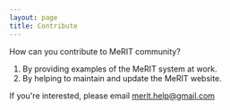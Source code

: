 ```yaml
---
layout: page
title: Contribute
---
```



How can you contribute to MeRIT community?

1. By providing examples of the MeRIT system at work.
2. By helping to maintain and update the MeRIT website.

If you're interested, please email merit.help@gmail.com



<script src="https://utteranc.es/client.js"
        repo="EIvimeyCook / MeRIT"
        issue-term="title"
        theme="boxy-light"
        crossorigin="anonymous"
        async>
</script>
